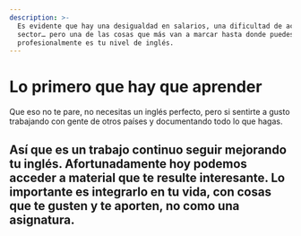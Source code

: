 ```yaml
---
description: >-
  Es evidente que hay una desigualdad en salarios, una dificultad de acceso al
  sector… pero una de las cosas que más van a marcar hasta donde puedes llegar
  profesionalmente es tu nivel de inglés.
---
```


# Lo primero que hay que aprender

Que eso no te pare, no necesitas un inglés perfecto, pero si sentirte a gusto trabajando con gente de otros países y documentando todo lo que hagas.

Así que es un trabajo continuo seguir mejorando tu inglés. Afortunadamente hoy podemos acceder a material que te resulte interesante. Lo importante es integrarlo en tu vida, con cosas que te gusten y te aporten, no como una asignatura.
--
